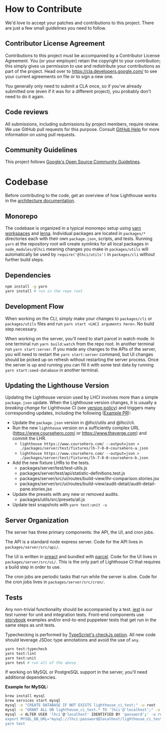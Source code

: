 # How to Contribute

We'd love to accept your patches and contributions to this project. There are
just a few small guidelines you need to follow.

## Contributor License Agreement

Contributions to this project must be accompanied by a Contributor License
Agreement. You (or your employer) retain the copyright to your contribution;
this simply gives us permission to use and redistribute your contributions as
part of the project. Head over to <https://cla.developers.google.com/> to see
your current agreements on file or to sign a new one.

You generally only need to submit a CLA once, so if you've already submitted one
(even if it was for a different project), you probably don't need to do it
again.

## Code reviews

All submissions, including submissions by project members, require review. We
use GitHub pull requests for this purpose. Consult
[GitHub Help](https://help.github.com/articles/about-pull-requests/) for more
information on using pull requests.

## Community Guidelines

This project follows [Google's Open Source Community
Guidelines](https://opensource.google.com/conduct/).

# Codebase

Before contributing to the code, get an overview of how Lighthouse works in the [architecture documentation](./docs/architecture.md).

## Monorepo

The codebase is organized in a typical monorepo setup using [yarn workspaces](https://classic.yarnpkg.com/en/docs/workspaces/) and [lerna](https://github.com/lerna/lerna). Individual packages are located in `packages/*` directories each with their own `package.json`, scripts, and tests. Running `yarn` at the repository root will create symlinks for all local packages in `node_modules/@lhci` meaning changes you make in `packages/utils` will automatically be used by `require('@lhci/utils')` in `packages/cli` without further build steps.

## Dependencies

```bash
npm install -g yarn
yarn install # run in the repo root
```

## Development Flow

When working on the CLI, simply make your changes to `packages/cli` or `packages/utils` files and run `yarn start <LHCI arguments here>`. No build step necessary.

When working on the server, you'll need to start parcel in watch mode. In one terminal run `yarn build:watch` from the repo root. In another terminal run `yarn start:server`. If you made any changes to the APIs of the server, you will need to restart the `yarn start:server` command, but UI changes should be picked up on refresh without restarting the server process. Once the server is up and running you can fill it with some test data by running `yarn start:seed-database` in another terminal.

## Updating the Lighthouse Version

Updating the Lighthouse version used by LHCI involves more than a simple `package.json` update. When the Lighthouse version changes, it is usually a _breaking change_ for Lighthouse CI (see [version policy](./docs/version-policy.md)) and triggers many corresponding updates, including the following ([Example PR](https://github.com/GoogleChrome/lighthouse-ci/pull/621)):

- Update the `package.json` version in @lhci/utils and @lhci/cli.
- Run the new `lighthouse` version on a sufficiently complex URL (https://www.coursehero.com/ or https://www.theverge.com) and commit the LHR.
  - `lighthouse https://www.coursehero.com/ --output=json > ./packages/server/test/fixtures/lh-7-0-0-coursehero-a.json`
  - `lighthouse https://www.coursehero.com/ --output=json > ./packages/server/test/fixtures/lh-7-0-0-coursehero-b.json`
- Add the new fixture LHRs to the tests.
  - packages/server/test/test-utils.js
  - packages/server/test/api/statistic-definitions.test.js
  - packages/server/src/ui/routes/build-view/lhr-comparison.stories.jsx
  - packages/server/src/ui/routes/build-view/audit-detail/audit-detail-pane.stories.jsx
- Update the presets with any new or removed audits.
  - packages/utils/src/presets/all.js
- Update test snapshots with `yarn test:unit -u`

## Server Organization

The server has three primary components: the API, the UI, and cron jobs.

The API is a standard node express server. Code for the API lives in `packages/server/src/api/`.

The UI is written in [preact](https://preactjs.com/) and bundled with [parcel](https://parceljs.org/). Code for the UI lives in `packages/server/src/ui/`. This is the only part of Lighthouse CI that requires a build step in order to use.

The cron jobs are periodic tasks that run while the server is alive. Code for the cron jobs lives in `packages/server/src/cron/`.

## Tests

Any non-trivial functionality should be accompanied by a test. [jest](https://jestjs.io/) is our test runner for unit and integration tests. Front-end components use [storybook](https://storybook.js.org/) examples and/or end-to-end puppeteer tests that get run in the same steps as unit tests.

Typechecking is performed by [TypeScript's checkJs option](https://www.typescriptlang.org/docs/handbook/type-checking-javascript-files.html). All new code should leverage JSDoc type annotations and avoid the use of `any`.

```bash
yarn test:typecheck
yarn test:lint
yarn test:unit
yarn test # run all of the above
```

If working on MySQL or PostgreSQL support in the server, you'll need additional dependencies.

**Example for MySQL:**

```bash
brew install mysql
brew services start mysql
mysql -e "CREATE DATABASE IF NOT EXISTS lighthouse_ci_test;" -u root
mysql -e "GRANT ALL ON lighthouse_ci_test.* TO 'lhci'@'localhost';" -u root
mysql -e ALTER USER 'lhci'@'localhost' IDENTIFIED BY 'password';' -u root
export MYSQL_DB_URL="mysql://lhci:password@localhost/lighthouse_ci_test"
yarn test
```

